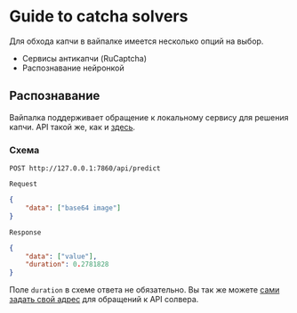 # Guide to catcha solvers
Для обхода капчи в вайпалке имеется несколько опций на выбор. 

- Сервисы антикапчи (RuCaptcha)
- Распознавание нейронкой

## Распознавание
Вайпалка поддерживает обращение к локальному сервису для решения капчи. API такой же, как и [здесь](https://huggingface.co/spaces/neuroliptica/dvatch_captcha_sneedium_kuklofork).

### Схема
`POST http://127.0.0.1:7860/api/predict`

`Request`

```json 
{
    "data": ["base64 image"]
}
```

`Response`

```json
{
    "data": ["value"],
    "duration": 0.2781828
}
```
Поле `duration` в схеме ответа не обязательно. Вы так же можете [сами задать свой адрес](https://github.com/neuroliptica/dollwipe/blob/main/captcha/ocr.go#L29) для обращений к API солвера. 
